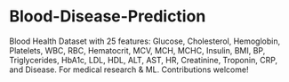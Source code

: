 # Blood-Disease-Prediction
Blood Health Dataset with 25 features: Glucose, Cholesterol, Hemoglobin, Platelets, WBC, RBC, Hematocrit, MCV, MCH, MCHC, Insulin, BMI, BP, Triglycerides, HbA1c, LDL, HDL, ALT, AST, HR, Creatinine, Troponin, CRP, and Disease. For medical research &amp; ML. Contributions welcome!
